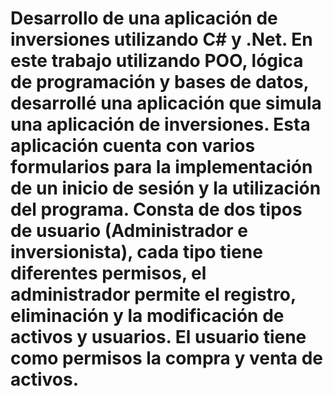 # Desarrollo de una aplicación de inversiones utilizando C# y .Net. En este trabajo utilizando POO, lógica de programación y bases de datos, desarrollé una aplicación que simula una aplicación de inversiones. Esta aplicación cuenta con varios formularios para la implementación de un inicio de sesión y la utilización del programa. Consta de dos tipos de usuario (Administrador e inversionista), cada tipo tiene diferentes permisos, el administrador permite el registro, eliminación y la modificación de activos y usuarios. El usuario tiene como permisos la compra y venta de activos.
